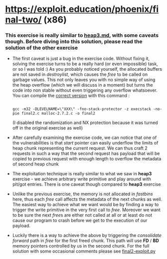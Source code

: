 # https://exploit.education/phoenix/final-two/ (x86)

### This exercise is really similar to [heap3.md](heap3.md), with some caveats though. Before diving into this solution, please read the solution of the other exercise

* The first caveat is just a bug in the exercise code. Without fixing it, solving the exercise turns to be a really hard (or even impossible) task, or so I was told :) As you probably noticed yourself, the allocated buffers are not saved in *destroylist*, which causes the *free* to be called on garbage values. This not only leaves you with no simple way of using the heap overflow (which we will discuss in a moment) but turns the code into non stable without even triggering any overflow whatsoever. You can compile the [correct version](final2.c) with this command :

    ```shell

    gcc -m32 -DLEVELNAME=\"XXX\" -fno-stack-protector -z execstack -no-pie final2.c malloc-2.7.2.c -o final2

    ```
    (I disabled the randomization and NX protection because it was turned off in the original exercise as well)

* After carefully examining the exercise code, we can notice that one of the vulnerabilities is that *start* pointer can easily underflow the limits of heap chunk representing the current request. We can thus craft 2 requests in such a way that the second request has payload that will be copied to previous request with enough length to overflow the metadata of second heap chunk
* The exploitation technique is really similar to what we saw in **heap3** exercise - we achieve arbitrary write primitive and play around with plt/got entries. There is one caveat though compared to **heap3** exercise
* Unlike the previous exercise, the memory is not allocated in *fastbins* here, thus each *free* call affects the metadata of the next chunks as well. The easiest way to achieve what we want would be by finding a way to trigger the write primitive in the very first call to *free*. Moreover we want to be sure the next *free*s are either not called at all or at least do not cause our program to crash before we get to the execution of our payload. 
* Luckily there is a way to achieve the above by triggering the *consolidate forward* path in *free* for the first freed chunk. This path will use **FD** / **BD** memory pointers controlled by us in the second chunk. For the full solution with some occasional comments please see [final2-exploit.py](final2-exploit.py)